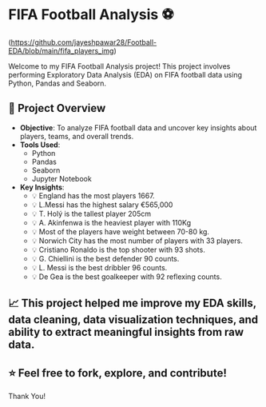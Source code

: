 # FIFA Football Analysis ⚽
(https://github.com/jayeshpawar28/Football-EDA/blob/main/fifa_players_img)

Welcome to my FIFA Football Analysis project! This project involves performing Exploratory Data Analysis (EDA) on FIFA football data using Python, Pandas and Seaborn.

## 📝 Project Overview
- **Objective**: To analyze FIFA football data and uncover key insights about players, teams, and overall trends.
- **Tools Used**:
  - Python
  - Pandas
  - Seaborn
  - Jupyter Notebook
- **Key Insights**:
  - 💡 England has the most players 1667.
  - 💡 L.Messi has the highest salary €565,000
  - 💡 T. Holý is the tallest player 205cm
  - 💡 A. Akinfenwa	is the heaviest player with 110Kg
  - 💡 Most of the players have weight between 70-80 kg.
  - 💡 Norwich City has the most number of players with 33 players.
  - 💡 Cristiano Ronaldo is the top shooter with 93 shots.
  - 💡 G. Chiellini is the best defender 90 counts.
  - 💡 L. Messi	is the best dribbler 96 counts.
  - 💡 De Gea is the best goalkeeper with 92 reflexing counts.

## 📈 This project helped me improve my EDA skills, data cleaning, data visualization techniques, and ability to extract meaningful insights from raw data.

## ⭐ Feel free to fork, explore, and contribute!

Thank You!
